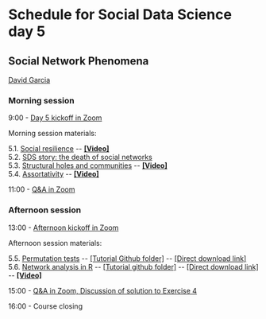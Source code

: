 # Schedule for Social Data Science day 5
## Social Network Phenomena

[David Garcia](http://dgarcia.eu)

### Morning session
9:00 - [Day 5 kickoff in Zoom](https://ethz.zoom.us/s/95606086212)

Morning session materials:  

5.1. [Social resilience](https://dgarcia-eu.github.io/SocialDataScience/5_SocialNetworkPhenomena/051_SocialResilience/SocialResilience.html) -- [**[Video]**](https://moodle-app2.let.ethz.ch/pluginfile.php/1054254/mod_resource/content/1/051_SocialResilience.mp4)    
5.2. [SDS story: the death of social networks](https://dgarcia-eu.github.io/SocialDataScience/5_SocialNetworkPhenomena/052_SocialNetworkDeath/SocialNetworkDeath.html)  
5.3. [Structural holes and communities](https://dgarcia-eu.github.io/SocialDataScience/5_SocialNetworkPhenomena/053_StructuralHoles/StructuralHoles.html)  -- [**[Video]**](https://moodle-app2.let.ethz.ch/pluginfile.php/1054257/mod_resource/content/1/052_StructuralHoles.mp4)  
5.4. [Assortativity](https://dgarcia-eu.github.io/SocialDataScience/5_SocialNetworkPhenomena/054_Assortativity/Assortativity.html)  -- [**[Video]**](https://moodle-app2.let.ethz.ch/pluginfile.php/1054255/mod_resource/content/1/054_Assortativity.mp4)  

11:00 - [Q&A in Zoom](https://ethz.zoom.us/s/95606086212)

### Afternoon session

13:00 - [Afternoon kickoff in Zoom](https://ethz.zoom.us/s/95606086212)

Afternoon session materials:  

5.5. [Permutation tests](https://dgarcia-eu.github.io/SocialDataScience/5_SocialNetworkPhenomena/056_PermutationTests/PermutationTests) -- [[Tutorial Github folder]](https://github.com/dgarcia-eu/SocialDataScience/tree/master/5_SocialNetworkPhenomena/056_PermutationTests) -- [[Direct download link]](https://downgit.github.io/#/home?url=https://github.com/dgarcia-eu/SocialDataScience/tree/master/5_SocialNetworkPhenomena/056_PermutationTests)   
5.6. [Network analysis in R](https://dgarcia-eu.github.io/SocialDataScience/5_SocialNetworkPhenomena/057_Tidygraph2/tidygraph2.html) -- [[Tutorial github folder]](https://github.com/dgarcia-eu/SocialDataScience/tree/master/5_SocialNetworkPhenomena/057_Tidygraph2) -- [[Direct download link]](https://downgit.github.io/#/home?url=https://github.com/dgarcia-eu/SocialDataScience/tree/master/5_SocialNetworkPhenomena/057_Tidygraph2) -- [**[Video]**](https://moodle-app2.let.ethz.ch/pluginfile.php/1054258/mod_resource/content/1/057_Tidygraph2.mp4)  


15:00 - [Q&A in Zoom, Discussion of solution to Exercise 4](https://ethz.zoom.us/s/95606086212)  

16:00 - Course closing
